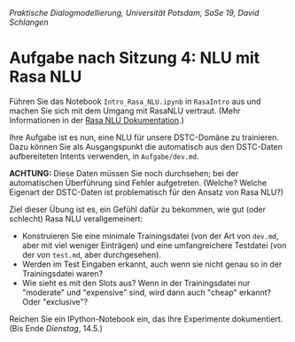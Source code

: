 *Praktische Dialogmodellierung, Universität Potsdam, SoSe 19, David Schlangen*

# Aufgabe nach Sitzung 4: NLU mit Rasa NLU

Führen Sie das Notebook `Intro_Rasa_NLU.ipynb` in `RasaIntro` aus und machen Sie sich mit dem Umgang mit RasaNLU vertraut. (Mehr Informationen in der [Rasa NLU Dokumentation](https://rasa.com/docs/nlu/).)

Ihre Aufgabe ist es nun, eine NLU für unsere DSTC-Domäne zu trainieren. Dazu können Sie als Ausgangspunkt die automatisch aus den DSTC-Daten aufbereiteten Intents verwenden, in `Aufgabe/dev.md`.

**ACHTUNG:** Diese Daten müssen Sie noch durchsehen; bei der automatischen Überführung sind Fehler aufgetreten. (Welche? Welche Eigenart der DSTC-Daten ist problematisch für den Ansatz von Rasa NLU?)

Ziel dieser Übung ist es, ein Gefühl dafür zu bekommen, wie gut (oder schlecht) Rasa NLU verallgemeinert:

* Konstruieren Sie eine minimale Trainingsdatei (von der Art von `dev.md`, aber mit viel weniger Einträgen) und eine umfangreichere Testdatei (von der von `test.md`, aber durchgesehen).
* Werden im Test Eingaben erkannt, auch wenn sie nicht genau so in der Trainingsdatei waren?
* Wie sieht es mit den Slots aus? Wenn in der Trainingsdatei nur "moderate" und "expensive" sind, wird dann auch "cheap" erkannt? Oder "exclusive"?

Reichen Sie ein IPython-Notebook ein, das Ihre Experimente dokumentiert. (Bis Ende *Dienstag*, 14.5.)


